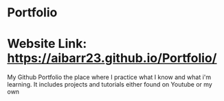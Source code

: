 # Portfolio
# Website Link: https://aibarr23.github.io/Portfolio/
My Github Portfolio the place where I practice what I know and what i'm learning.
It includes projects and tutorials either found on Youtube or my own
